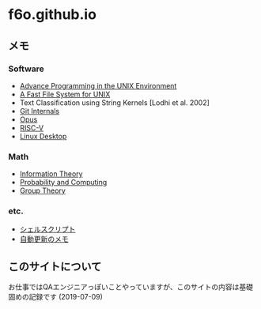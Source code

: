 # f6o.github.io

## メモ

### Software

* [Advance Programming in the UNIX Environment](./apue)
* [A Fast File System for UNIX](./fastfilesystemforunix)
* Text Classification using String Kernels [Lodhi et al. 2002]
* [Git Internals](./git_internals)
* [Opus](./opus)
* [RISC-V](./riscv)
* [Linux Desktop](./desktop)

### Math

* [Information Theory](./informationtheory)
* [Probability and Computing](./probability)
* [Group Theory](./groups)

### etc.

* [シェルスクリプト](./scripts)
* [自動更新のメモ](./zakki)

## このサイトについて

お仕事ではQAエンジニアっぽいことやっていますが、このサイトの内容は基礎固めの記録です (2019-07-09)
